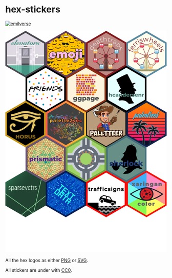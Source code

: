 
# hex-stickers

[![emilverse](https://img.shields.io/badge/emilverse-packages-blue.svg)](http://github.com/emilhvitfeldt/emilverse)

<img src="README_files/figure-gfm/hexwall-1.png" width="2000" />

All the hex logos as either [PNG](PNG/) or [SVG](SVG/).

All stickers are under with [CC0](LICENSE.md).
